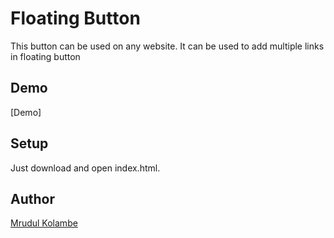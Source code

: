 # Floating Button

This button can be used on any website. It can be used to add multiple links in floating button

## Demo

[Demo]

## Setup

Just download and open index.html.

## Author

[Mrudul Kolambe](https://github.com/mrudulkolambe/)
